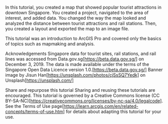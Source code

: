 In this tutorial, you created a map that showed popular tourist attractions in downtown Singapore. You created a project, navigated to the area of interest, and added data. You changed the way the map looked and analyzed the distance between tourist attractions and rail stations. Then, you created a layout and exported the map to an image file.

This tutorial was an introduction to ArcGIS Pro and covered only the basics of topics such as mapmaking and analysis. 

Acknowledgements
Singapore data for tourist sites, rail stations, and rail lines was accessed from Data.gov.sg[https://beta.data.gov.sg/] on December 3, 2019. The data is made available under the terms of the Singapore Open Data Licence version 1.0.[https://beta.data.gov.sg/]
Banner image by Jisun Han[https://unsplash.com/photos/cjSsSQ7Yedk] on Unsplash[https://unsplash.com/]



Share and repurpose this tutorial
Sharing and reusing these tutorials are encouraged. This tutorial is governed by a Creative Commons license (CC BY-SA-NC)[https://creativecommons.org/licenses/by-nc-sa/4.0/legalcode]. See the Terms of Use page[https://learn.arcgis.com/en/related-concepts/terms-of-use.htm] for details about adapting this tutorial for your use.


